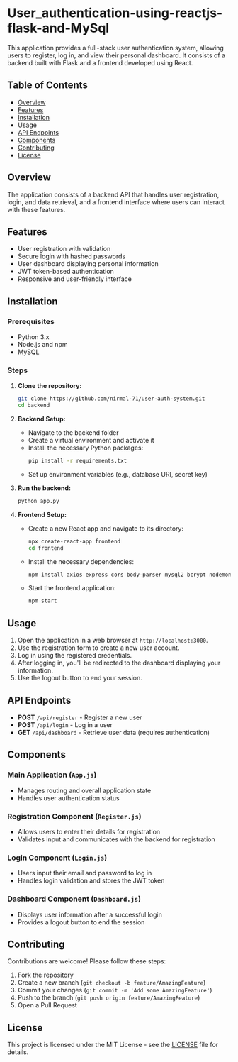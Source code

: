 # User_authentication-using-reactjs-flask-and-MySql

This application provides a full-stack user authentication system, allowing users to register, log in, and view their personal dashboard. It consists of a backend built with Flask and a frontend developed using React.

## Table of Contents
- [Overview](#overview)
- [Features](#features)
- [Installation](#installation)
- [Usage](#usage)
- [API Endpoints](#api-endpoints)
- [Components](#components)
- [Contributing](#contributing)
- [License](#license)

## Overview

The application consists of a backend API that handles user registration, login, and data retrieval, and a frontend interface where users can interact with these features.

## Features

- User registration with validation
- Secure login with hashed passwords
- User dashboard displaying personal information
- JWT token-based authentication
- Responsive and user-friendly interface

## Installation

### Prerequisites

- Python 3.x
- Node.js and npm
- MySQL

### Steps

1. **Clone the repository:**
   ```bash
   git clone https://github.com/nirmal-71/user-auth-system.git
   cd backend
   ```

2. **Backend Setup:**
   - Navigate to the backend folder
   - Create a virtual environment and activate it
   - Install the necessary Python packages:
     ```bash
     pip install -r requirements.txt
     ```
   - Set up environment variables (e.g., database URI, secret key)

3. **Run the backend:**
   ```bash
   python app.py
   ```

4. **Frontend Setup:**
   - Create a new React app and navigate to its directory:
     ```bash
     npx create-react-app frontend
     cd frontend
     ```
   - Install the necessary dependencies:
     ```bash
     npm install axios express cors body-parser mysql2 bcrypt nodemon
     ```
   - Start the frontend application:
     ```bash
     npm start
     ```

## Usage

1. Open the application in a web browser at `http://localhost:3000`.
2. Use the registration form to create a new user account.
3. Log in using the registered credentials.
4. After logging in, you'll be redirected to the dashboard displaying your information.
5. Use the logout button to end your session.

## API Endpoints

- **POST** `/api/register` - Register a new user
- **POST** `/api/login` - Log in a user
- **GET** `/api/dashboard` - Retrieve user data (requires authentication)

## Components

### Main Application (`App.js`)
- Manages routing and overall application state
- Handles user authentication status

### Registration Component (`Register.js`)
- Allows users to enter their details for registration
- Validates input and communicates with the backend for registration

### Login Component (`Login.js`)
- Users input their email and password to log in
- Handles login validation and stores the JWT token

### Dashboard Component (`Dashboard.js`)
- Displays user information after a successful login
- Provides a logout button to end the session

## Contributing

Contributions are welcome! Please follow these steps:
1. Fork the repository
2. Create a new branch (`git checkout -b feature/AmazingFeature`)
3. Commit your changes (`git commit -m 'Add some AmazingFeature'`)
4. Push to the branch (`git push origin feature/AmazingFeature`)
5. Open a Pull Request

## License

This project is licensed under the MIT License - see the [LICENSE](LICENSE) file for details.
